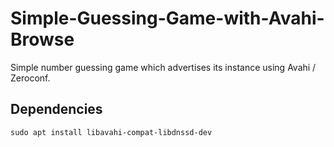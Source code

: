 # Simple-Guessing-Game-with-Avahi-Browse

Simple number guessing game which advertises its instance using Avahi / Zeroconf.

## Dependencies

```
sudo apt install libavahi-compat-libdnssd-dev
```


